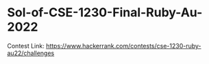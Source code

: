 # Sol-of-CSE-1230-Final-Ruby-Au-2022
Contest Link: https://www.hackerrank.com/contests/cse-1230-ruby-au22/challenges
